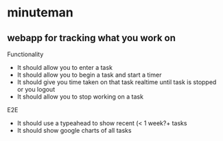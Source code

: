 
# minuteman 
## webapp for tracking what you work on

Functionality
* It should allow you to enter a task
* It should allow you to begin a task and start a timer
* It should give you time taken on that task realtime until task is stopped or you logout
* It should allow you to stop working on a task

E2E
* It should use a typeahead to show recent (< 1 week?+ tasks
* It should show google charts of all tasks
